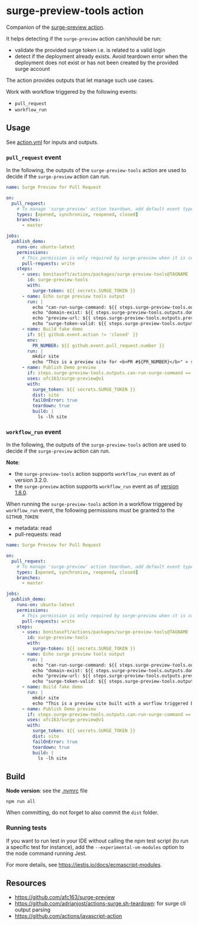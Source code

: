 # surge-preview-tools action

Companion of the [surge-preview action](https://github.com/afc163/surge-preview).

It helps detecting if the `surge-preview` action can/should be run:
- validate the provided surge token i.e. is related to a valid login 
- detect if the deployment already exists. Avoid teardown error when the deployment does not exist or has not been created by the provided surge account

The action provides outputs that let manage such use cases.

Work with workflow triggered by the following events:
- `pull_request`
- `workflow_run`

## Usage 

See [action.yml](./action.yml) for inputs and outputs.


### `pull_request` event

In the following, the outputs of the `surge-preview-tools` action are used to decide if the `surge-preview` action can run.

```yaml
name: Surge Preview for Pull Request

on:
  pull_request:
    # To manage 'surge-preview' action teardown, add default event types + closed event type
    types: [opened, synchronize, reopened, closed]
    branches:
      - master

jobs:
  publish_demo:
    runs-on: ubuntu-latest
    permissions:
      # This permission is only required by surge-preview when it is configured to create Pull Request comment
      pull-requests: write
    steps:
      - uses: bonitasoft/actions/packages/surge-preview-tools@TAGNAME
        id: surge-preview-tools
        with:
          surge-token: ${{ secrets.SURGE_TOKEN }}
      - name: Echo surge preview tools output
        run: |
          echo "can-run-surge-command: ${{ steps.surge-preview-tools.outputs.can-run-surge-command }}"
          echo "domain-exist: ${{ steps.surge-preview-tools.outputs.domain-exist }}" 
          echo "preview-url: ${{ steps.surge-preview-tools.outputs.preview-url }}" 
          echo "surge-token-valid: ${{ steps.surge-preview-tools.outputs.surge-token-valid }}"
      - name: Build fake demo
        if: ${{ github.event.action != 'closed' }}
        env:
          PR_NUMBER: ${{ github.event.pull_request.number }}
        run: |
          mkdir site
          echo "This is a preview site for <b>PR #${PR_NUMBER}</b>" > site/index.html
      - name: Publish Demo preview
        if: steps.surge-preview-tools.outputs.can-run-surge-command == 'true'
        uses: afc163/surge-preview@v1
        with:
          surge_token: ${{ secrets.SURGE_TOKEN }}
          dist: site
          failOnError: true
          teardown: true
          build: |
            ls -lh site
```

### `workflow_run` event

In the following, the outputs of the `surge-preview-tools` action are used to decide if the `surge-preview` action can run.

**Note**:
- the `surge-preview-tools` action supports `workflow_run` event as of version 3.2.0.
- the `surge-preview` action supports `workflow_run` event as of [version 1.8.0](https://github.com/afc163/surge-preview/commit/4628aab4d29c2679cbce5aff7f45eac8ff219609).

When running the `surge-preview-tools` action in a workflow triggered by `workflow_run` event, the following permissions must be granted to the `GITHUB_TOKEN`:
- metadata: read
- pull-requests: read


```yaml
name: Surge Preview for Pull Request

on:
  pull_request:
    # To manage 'surge-preview' action teardown, add default event types + closed event type
    types: [opened, synchronize, reopened, closed]
    branches:
      - master

jobs:
  publish_demo:
    runs-on: ubuntu-latest
    permissions:
      # This permission is only required by surge-preview when it is configured to create Pull Request comment
      pull-requests: write
    steps:
      - uses: bonitasoft/actions/packages/surge-preview-tools@TAGNAME
        id: surge-preview-tools
        with:
          surge-token: ${{ secrets.SURGE_TOKEN }}
      - name: Echo surge preview tools output
        run: |
          echo "can-run-surge-command: ${{ steps.surge-preview-tools.outputs.can-run-surge-command }}"
          echo "domain-exist: ${{ steps.surge-preview-tools.outputs.domain-exist }}" 
          echo "preview-url: ${{ steps.surge-preview-tools.outputs.preview-url }}" 
          echo "surge-token-valid: ${{ steps.surge-preview-tools.outputs.surge-token-valid }}"
      - name: Build fake demo
        run: |
          mkdir site
          echo "This is a preview site built with a worflow triggered by a <code>workflow_run</code> event" > site/index.html
      - name: Publish Demo preview
        if: steps.surge-preview-tools.outputs.can-run-surge-command == 'true'
        uses: afc163/surge-preview@v1
        with:
          surge_token: ${{ secrets.SURGE_TOKEN }}
          dist: site
          failOnError: true
          teardown: true
          build: |
            ls -lh site
```


## Build

**Node version**: see the [.nvmrc](.nvmrc) file

`npm run all`

When committing, do not forget to also commit the `dist` folder.


### Running tests

If you want to run test in your IDE without calling the npm test script (to run a specific test for instance), add the
`--experimental-vm-modules` option to the node command running Jest.

For more details, see https://jestjs.io/docs/ecmascript-modules.



## Resources

- https://github.com/afc163/surge-preview
- https://github.com/adrianjost/actions-surge.sh-teardown: for surge cli output parsing
- https://github.com/actions/javascript-action
